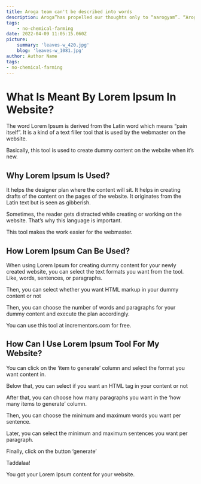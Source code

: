 ```yaml
---
title: Aroga team can't be described into words
description: Aroga”has propelled our thoughts only to “aarogyam”. “Aroga” has propelled our thoughts only to “aarogyam” “Aroga” has propelled our thoughts only to “aarogyam” “Aroga” has propelled our thoughts only to “aarogyam” propelled our thoughts only to “aarogyam”
tags:
    - no-chemical-farming
date: 2022-04-09 11:05:15.060Z
picture: 
    summary: 'leaves-w_420.jpg'
    blog: 'leaves-w_1081.jpg'
author: Author Name
tags:
- no-chemical-farming
---
```


# What Is Meant By Lorem Ipsum In Website?
The word Lorem Ipsum is derived from the Latin word which means “pain itself”. It is a kind of a text filler tool that is used by the webmaster on the website.

Basically, this tool is used to create dummy content on the website when it’s new.

## Why Lorem Ipsum Is Used?
It helps the designer plan where the content will sit. It helps in creating drafts of the content on the pages of the website. It originates from the Latin text but is seen as gibberish.

Sometimes, the reader gets distracted while creating or working on the website. That’s why this language is important.

This tool makes the work easier for the webmaster.

## How Lorem Ipsum Can Be Used?
When using Lorem Ipsum for creating dummy content for your newly created website, you can select the text formats you want from the tool. Like, words, sentences, or paragraphs.

Then, you can select whether you want HTML markup in your dummy content or not

Then, you can choose the number of words and paragraphs for your dummy content and execute the plan accordingly.

You can use this tool at incrementors.com for free.

## How Can I Use Lorem Ipsum Tool For My Website?
You can click on the ‘item to generate’ column and select the format you want content in.

Below that, you can select if you want an HTML tag in your content or not

After that, you can choose how many paragraphs you want in the ‘how many items to generate’ column.

Then, you can choose the minimum and maximum words you want per sentence.

Later, you can select the minimum and maximum sentences you want per paragraph.

Finally, click on the button ‘generate’



Taddalaa!

You got your Lorem Ipsum content for your website.